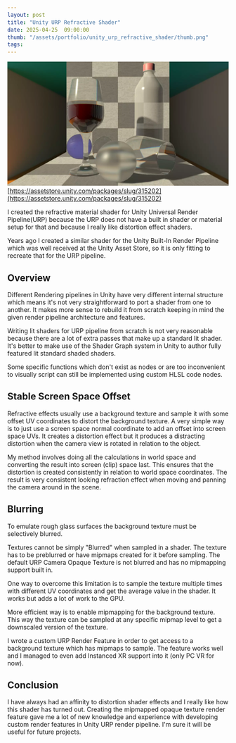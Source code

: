 ```yaml
---
layout: post
title: "Unity URP Refractive Shader"
date: 2025-04-25  09:00:00
thumb: "/assets/portfolio/unity_urp_refractive_shader/thumb.png"
tags:
---
```


![Hero Image](/assets/portfolio/unity_urp_refractive_shader/screen_0.png)
[https://assetstore.unity.com/packages/slug/315202](https://assetstore.unity.com/packages/slug/315202)

I created the refractive material shader for Unity Universal Render Pipeline(URP) because the URP does not have a built in shader or material setup for that and because I really like distortion effect shaders.

Years ago I created a similar shader for the Unity Built-In Render Pipeline which was well received at the Unity Asset Store, so it is only fitting to recreate that for the URP pipeline.

## Overview

Different Rendering pipelines in Unity have very different internal structure which means it's not very straightforward to port a shader from one to another. It makes more sense to rebuild it from scratch keeping in mind the given render pipeline architecture and features.

Writing lit shaders for URP pipeline from scratch is not very reasonable because there are a lot of extra passes that make up a standard lit shader. It's better to make use of the Shader Graph system in Unity to author fully featured lit standard shaded shaders.

Some specific functions which don't exist as nodes or are too inconvenient to visually script can still be implemented using custom HLSL code nodes.

## Stable Screen Space Offset

Refractive effects usually use a background texture and sample it with some offset UV coordinates to distort the background texture. A very simple way is to just use a screen space normal coordinate to add an offset into screen space UVs. It creates a distortion effect but it produces a distracting distortion when the camera view is rotated in relation to the object.

My method involves doing all the calculations in world space and converting the result into screen (clip) space last. This ensures that the distortion is created consistently in relation to world space coordinates. The result is very consistent looking refraction effect when moving and panning the camera around in the scene.

## Blurring

To emulate rough glass surfaces the background texture must be selectively blurred.

Textures cannot be simply "Blurred" when sampled in a shader. The texture has to be preblurred or have mipmaps created for it before sampling. The default URP Camera Opaque Texture is not blurred and has no mipmapping support built in.

One way to overcome this limitation is to sample the texture multiple times with different UV coordinates and get the average value in the shader. It works but adds a lot of work to the GPU.

More efficient way is to enable mipmapping for the background texture. This way the texture can be sampled at any specific mipmap level to get a downscaled version of the texture.

I wrote a custom URP Render Feature in order to get access to a background texture which has mipmaps to sample. The feature works well and I managed to even add Instanced XR support into it (only PC VR for now).

## Conclusion

I have always had an affinity to distortion shader effects and I really like how this shader has turned out. Creating the mipmapped opaque texture render feature gave me a lot of new knowledge and experience with developing custom render features in Unity URP render pipeline. I'm sure it will be useful for future projects.